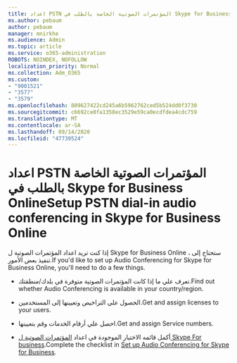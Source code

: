 ```yaml
---
title: اعداد PSTN المؤتمرات الصوتية الخاصة بالطلب في Skype for Business Online
ms.author: pebaum
author: pebaum
manager: mnirkhe
ms.audience: Admin
ms.topic: article
ms.service: o365-administration
ROBOTS: NOINDEX, NOFOLLOW
localization_priority: Normal
ms.collection: Adm_O365
ms.custom:
- "9001521"
- "3577"
- "3579"
ms.openlocfilehash: 809627422cd245a6b5962762ced5b524dd0f3730
ms.sourcegitcommit: c6692ce0fa1358ec3529e59ca0ecdfdea4cdc759
ms.translationtype: MT
ms.contentlocale: ar-SA
ms.lasthandoff: 09/14/2020
ms.locfileid: "47739524"
---
```

# <a name="setup-pstn-dial-in-audio-conferencing-in-skype-for-business-online"></a><span data-ttu-id="7903f-102">اعداد PSTN المؤتمرات الصوتية الخاصة بالطلب في Skype for Business Online</span><span class="sxs-lookup"><span data-stu-id="7903f-102">Setup PSTN dial-in audio conferencing in Skype for Business Online</span></span>

<span data-ttu-id="7903f-103">إذا كنت تريد اعداد المؤتمرات الصوتية ل Skype for Business Online ، ستحتاج إلى تنفيذ بعض الأمور.</span><span class="sxs-lookup"><span data-stu-id="7903f-103">If you'd like to set up Audio Conferencing for Skype for Business Online, you'll need to do a few things.</span></span> 

- <span data-ttu-id="7903f-104">تعرف علي ما إذا كانت المؤتمرات الصوتية متوفرة في بلدك/منطقتك.</span><span class="sxs-lookup"><span data-stu-id="7903f-104">Find out whether Audio Conferencing is available in your country/region.</span></span>

- <span data-ttu-id="7903f-105">الحصول علي التراخيص وتعيينها إلى المستخدمين.</span><span class="sxs-lookup"><span data-stu-id="7903f-105">Get and assign licenses to your users.</span></span>

- <span data-ttu-id="7903f-106">احصل علي أرقام الخدمات وقم بتعيينها.</span><span class="sxs-lookup"><span data-stu-id="7903f-106">Get and assign Service numbers.</span></span>

- <span data-ttu-id="7903f-107">أكمل قائمه الاختيار الموجودة في اعداد [المؤتمرات الصوتية ل Skype For business](https://docs.microsoft.com/SkypeForBusiness/audio-conferencing-in-office-365/set-up-audio-conferencing).</span><span class="sxs-lookup"><span data-stu-id="7903f-107">Complete the checklist in [Set up Audio Conferencing for Skype for Business](https://docs.microsoft.com/SkypeForBusiness/audio-conferencing-in-office-365/set-up-audio-conferencing).</span></span>
